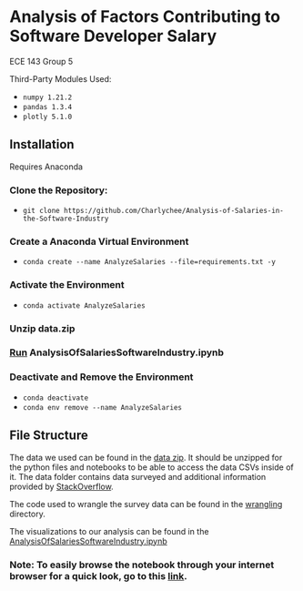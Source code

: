 # Analysis of Factors Contributing to Software Developer Salary
ECE 143 Group 5

Third-Party Modules Used:
- `numpy 1.21.2`
- `pandas 1.3.4`
- `plotly 5.1.0`

## Installation
Requires Anaconda

### Clone the Repository:
- `git clone https://github.com/Charlychee/Analysis-of-Salaries-in-the-Software-Industry`

### Create a Anaconda Virtual Environment
- `conda create --name AnalyzeSalaries --file=requirements.txt -y`

### Activate the Environment
- `conda activate AnalyzeSalaries`

### Unzip data.zip

### [Run](#file-structure) AnalysisOfSalariesSoftwareIndustry.ipynb

### Deactivate and Remove the Environment
- `conda deactivate`
- `conda env remove --name AnalyzeSalaries`

## File Structure
The data we used can be found in the [data zip](./data.zip). It should be unzipped for the python files and notebooks to be able to access the data CSVs inside of it. The data folder contains data surveyed and additional information provided by [StackOverflow](https://insights.stackoverflow.com/survey).

The code used to wrangle the survey data can be found in the [wrangling](./wrangling) directory.

The visualizations to our analysis can be found in the [AnalysisOfSalariesSoftwareIndustry.ipynb](./AnalysisOfSalariesSoftwareIndustry.ipynb)

### Note: To easily browse the notebook through your internet browser for a quick look, go to this [link](https://nbviewer.org/github/Charlychee/Analysis-of-Salaries-in-the-Software-Industry/blob/master/AnalysisOfSalariesSoftwareIndustry.ipynb).
